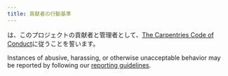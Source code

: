 ```yaml
---
title: 貢献者の行動基準
---
```


は、このプロジェクトの貢献者と管理者として、[The Carpentries Code of Conduct][coc]に従うことを誓います。

Instances of abusive, harassing, or otherwise unacceptable behavior
may be reported by following our [reporting guidelines][coc-reporting].

[coc-reporting]: https://docs.carpentries.org/topic_folders/policies/incident-reporting.html

[coc]: https://docs.carpentries.org/topic_folders/policies/codeof-conduct.html
